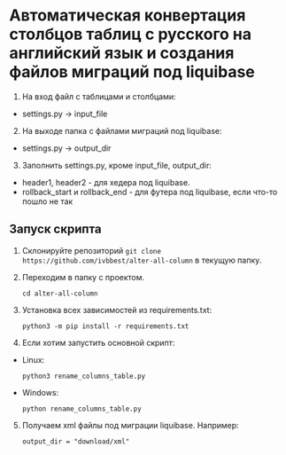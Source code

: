 # Автоматическая конвертация столбцов таблиц с русского на английский язык и создания файлов миграций под liquibase

1) На вход файл с таблицами и столбцами:

- settings.py -> input_file

2) На выходе папка с файлами миграций под liquibase:

- settings.py -> output_dir

3) Заполнить settings.py, кроме input_file, output_dir:

- header1, header2 - для хедера под liquibase.
- rollback_start и rollback_end - для футера под liquibase, если что-то пошло не так



## Запуск скрипта

1) Склонируйте репозиторий `git clone https://github.com/ivbbest/alter-all-column` в текущую папку.


2) Переходим в папку с проектом.

    `cd alter-all-column`


3) Установка всех зависимостей из requirements.txt:

    `python3 -m pip install -r requirements.txt`

4) Если хотим запустить основной скрипт:

- Linux:

    `python3 rename_columns_table.py`


- Windows:

    `python rename_columns_table.py`

5) Получаем xml файлы под миграции liquibase. Например:

    `output_dir = "download/xml"`
